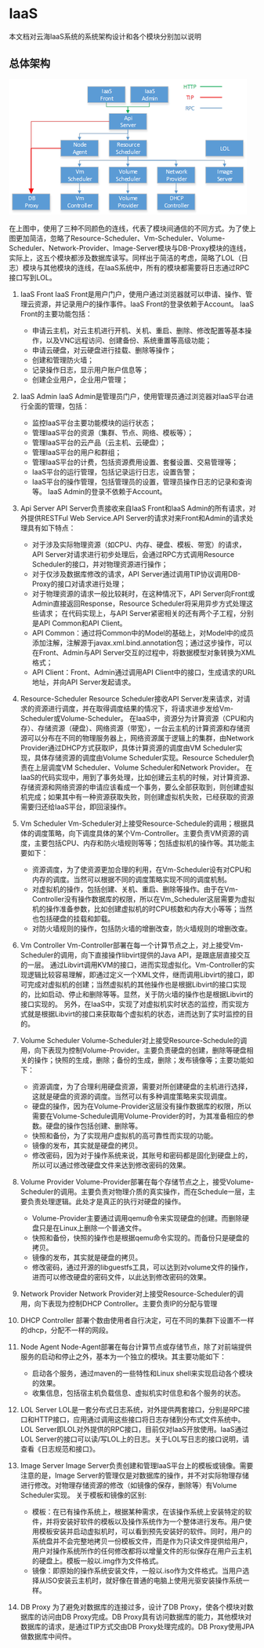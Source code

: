 # IaaS

本文档对云海IaaS系统的系统架构设计和各个模块分别加以说明

## 总体架构

![架构图](https://github.com/ShangfengDing/IaaS/blob/master/frame.jpg)

在上图中，使用了三种不同颜色的连线，代表了模块间通信的不同方式。为了使上图更加简洁，忽略了Resource-Scheduler、Vm-Scheduler、Volume-Scheduler、Network-Provider、Image-Server模块与DB-Proxy模块的连线，实际上，这五个模块都涉及数据库读写。同样出于简洁的考虑，简略了LOL（日志）模块与其他模块的连线，在IaaS系统中，所有的模块都需要将日志通过RPC接口写到LOL。

1. IaaS Front
IaaS Front是用户门户，使用户通过浏览器就可以申请、操作、管理云资源，并记录用户的操作事件。IaaS Front的登录依赖于Account。
IaaS Front的主要功能包括：

    - 申请云主机，对云主机进行开机、关机、重启、删除、修改配置等基本操作，以及VNC远程访问、创建备份、系统重置等高级功能；
    - 申请云硬盘，对云硬盘进行挂载、删除等操作；
    - 创建和管理防火墙；
    - 记录操作日志，显示用户账户信息等；
    - 创建企业用户，企业用户管理；
    
2. IaaS Admin
IaaS Admin是管理员门户，使用管理员通过浏览器对IaaS平台进行全面的管理，包括：
    - 监控IaaS平台主要功能模块的运行状态；
    - 管理IaaS平台的资源（集群、节点、网络、模板等）；
    - 管理IaaS平台的云产品（云主机、云硬盘）；
    - 管理IaaS平台的用户和群组；
    - 管理IaaS平台的计费，包括资源费用设置、套餐设置、交易管理等；
    - IaaS平台的运行管理，包括记录运行日志，设置告警；
    - IaaS平台的操作管理，包括管理员的设置，管理员操作日志的记录和查询等。
IaaS Admin的登录不依赖于Account。

3. Api Server
API Server负责接收来自IaaS Front和IaaS Admin的所有请求，对外提供RESTFul Web Service.API Server的请求对来Front和Admin的请求处理具有如下特点：
    - 对于涉及实际物理资源（如CPU、内存、硬盘、模板、带宽）的请求，API Server对请求进行初步处理后，会通过RPC方式调用Resource Scheduler的接口，并对物理资源进行操作；
    - 对于仅涉及数据库修改的请求，API Server通过调用TIP协议调用DB-Proxy的接口对请求进行处理；
    - 对于物理资源的请求一般比较耗时，在这种情况下，API Server向Front或Admin直接返回Response，Resource Scheduler将采用异步方式处理这些请求；
在代码实现上，与API Server紧密相关的还有两个子工程，分别是API Common和API Client。
    - API Common：通过将Common中的Model的基础上，对Model中的成员添加注解，注解源于javax.xml.bind.annotation包；通过这步操作，可以在Front、Admin与API Server交互的过程中，将数据模型对象转换为XML格式；
    - API Client：Front、Admin通过调用API Client中的接口，生成请求的URL地址，并向API Server发起请求。
    
4. Resource-Scheduler
Resource Scheduler接收API Server发来请求，对请求的资源进行调度，并在取得调度结果的情况下，将请求进步发给Vm-Scheduler或Volume-Scheduler。
在IaaS中，资源分为计算资源（CPU和内存）、存储资源（硬盘）、网络资源（带宽），一台云主机的计算资源和存储资源可以分布在不同的物理服务器上，网络资源属于逻辑上的集群，由Network Provider通过DHCP方式获取IP，具体计算资源的调度由VM Scheduler实现，具体存储资源的调度由Volume Scheduler实现。Resource Scheduler负责在上层调度VM Scheduler、Volume Scheduler和Network Provider。
在IaaS的代码实现中，用到了事务处理，比如创建云主机的时候，对计算资源、存储资源和网络资源的申请应该看成一个事务，要么全部获取到，则创建虚拟机完成；如果其中有一种资源获取失败，则创建虚拟机失败，已经获取的资源需要归还给IaaS平台，即回滚操作。

5. Vm Scheduler
Vm-Scheduler对上接受Resource-Schedule的调用；根据具体的调度策略，向下调度具体的某个Vm-Controller。主要负责VM资源的调度，主要包括CPU、内存和防火墙规则等等；包括虚拟机的操作等。其功能主要如下：
    - 资源调度，为了使资源更加合理的利用，在Vm-Scheduler设有对CPU和内存的调度。当然可以根据不同的调度策略实现不同的调度机制。
    - 对虚拟机的操作，包括创建、关机、重启、删除等操作。由于在Vm-Controller没有操作数据库的权限，所以在Vm_Scheduler这层需要为虚拟机的操作准备参数，比如创建虚拟机的时CPU核数和内存大小等等；当然也包括硬盘的挂载和卸载。
    - 对防火墙规则的操作，包括防火墙的增删改查，防火墙规则的增删改查。
    
6. Vm Controller
Vm-Controller部署在每一个计算节点之上，对上接受Vm-Scheduler的调用，向下直接操作libvirt提供的Java API，是跟底层直接交互的一层。
通过Libvirt调用KVM的接口，进而实现虚拟化。Vm-Controller的实现逻辑比较容易理解，即通过定义一个XML文件，继而调用Libvirt的接口，即可完成对虚拟机的创建；当然虚拟机的其他操作也是根据Libvirt的接口实现的，比如启动、停止和删除等等。显然，关于防火墙的操作也是根据Libvirt的接口实现的。
另外，在IaaS中，实现了对虚拟机实时状态的监控，而实现方式就是根据Libvirt的接口来获取每个虚拟机的状态，进而达到了实时监控的目的。

7. Volume Scheduler
Volume-Scheduler对上接受Resource-Schedule的调用，向下表现为控制Volume-Provider。主要负责硬盘的创建，删除等硬盘相关的操作；快照的生成，删除；备份的生成，删除；发布镜像等；主要功能如下：
    - 资源调度，为了合理利用硬盘资源，需要对所创建硬盘的主机进行选择，这就是硬盘的资源的调度。当然可以有多种调度策略来实现调度。
    - 硬盘的操作，因为在Volume-Provider这层没有操作数据库的权限，所以需要在Volume-Schedule调用Volume-Provider的时，为其准备相应的参数。硬盘的操作包括创建、删除等。
    - 快照和备份，为了实现用户虚拟机的高可靠性而实现的功能。
    - 镜像的发布，其实就是硬盘的拷贝。
    - 修改密码，因为对于操作系统来说，其账号和密码都是固化到硬盘上的，所以可以通过修改硬盘文件来达到修改密码的效果。
    
8. Volume Provider
Volume-Provider部署在每个存储节点之上，接受Volume-Scheduler的调用。主要负责对物理介质的真实操作，而在Schedule一层，主要负责处理逻辑。此处才是真正的执行对硬盘的操作。
    - Volume-Provider主要通过调用qemu命令来实现硬盘的创建。而删除硬盘只是在Linux上删除一个普通文件。
    - 快照和备份，快照的操作也是根据qemu命令实现的。而备份只是硬盘的拷贝。
    - 镜像的发布，其实就是硬盘的拷贝。
    - 修改密码，通过开源的libguestfs工具，可以达到对volume文件的操作，进而可以修改硬盘的密码文件，以此达到修改密码的效果。
    
9. Network Provider
Network Provider对上接受Resource-Scheduler的调用，向下表现为控制DHCP Controller。主要负责IP的分配与管理

10. DHCP Controller
部署个数由使用者自行决定，可在不同的集群下设置不一样的dhcp，分配不一样的网段。

11. Node Agent
Node-Agent部署在每台计算节点或存储节点，除了对前端提供服务的启动和停止之外，基本为一个独立的模块。其主要功能如下：
    - 启动各个服务，通过maven的一些特性和Linux shell来实现启动各个模块的效果。
    - 收集信息，包括宿主机负载信息、虚拟机实时信息和各个服务的状态。
    
12. LOL Server 
LOL是一套分布式日志系统，对外提供两套接口，分别是RPC接口和HTTP接口，应用通过调用这些接口将日志存储到分布式文件系统中。
LOL Server即LOL对外提供的RPC接口，目前仅对IaaS开放使用。IaaS通过LOL Server的接口可以读/写LOL上的日志。关于LOL写日志的接口说明，请查看《日志规范和接口》。

13. Image Server
Image Server负责创建和管理IaaS平台上的模板或镜像。需要注意的是，Image Server的管理仅是对数据库的操作，并不对实际物理存储进行修改。对物理存储资源的修改（如镜像的保存，删除等）有Volume Scheduler实现。
关于模板和镜像的区别:
    - 模板：在已有操作系统上，根据某种需求，在该操作系统上安装特定的软件，并将安装好软件的模板以及操作系统作为一个整体进行发布。用户使用模板安装并启动虚拟机时，可以看到预先安装好的软件。同时，用户的系统盘并不会完整地拷贝一份模板文件，而是作为只读文件提供给用户，用户对操作系统所作的任何修改都将以增量文件的形似保存在用户云主机的硬盘上。模板一般以.img作为文件格式。
    - 镜像：即原始的操作系统安装文件，一般以.iso作为文件格式。当用户选择从ISO安装云主机时，就好像在普通的电脑上使用光驱安装操作系统一样。
    
14. DB Proxy
为了避免对数据库的连接过多，设计了DB Proxy，使各个模块对数据库的访问由DB Proxy完成。DB Proxy具有访问数据库的能力，其他模块对数据库的请求，是通过TIP方式交由DB Proxy处理完成的。DB Proxy使用JPA做数据库中间件。



   
